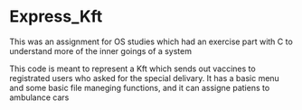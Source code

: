 # Express_Kft
This was an assignment for OS studies which had an exercise part with C to understand more of the inner goings of a system

This code is meant to represent a Kft which sends out vaccines to registrated users who asked for the special delivary.
It has a basic menu and some basic file maneging functions, and it can assigne patiens to ambulance cars
